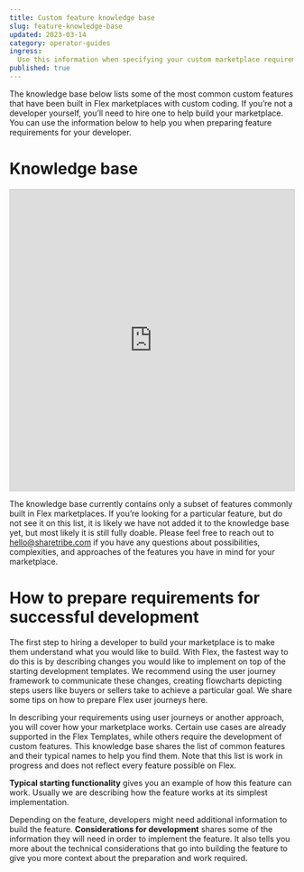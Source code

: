 ```yaml
---
title: Custom feature knowledge base
slug: feature-knowledge-base
updated: 2023-03-14
category: operator-guides
ingress:
  Use this information when specifying your custom marketplace requirements.
published: true
---
```


The knowledge base below lists some of the most common custom features that have been built in Flex marketplaces with custom coding. If you’re not a developer yourself, you’ll need to hire one to help build your marketplace. You can use the information below to help you when preparing feature requirements for your developer.

# Knowledge base

<iframe src="https://airtable.com/embed/shreAe4r7NNicveJ3?backgroundColor=purple&viewControls=on" frameborder="0" onmousewheel="" width="100%" height="533" style="background: transparent; border: 1px solid #ccc;">

</iframe>

<info>

The knowledge base currently contains only a subset of features commonly built in Flex marketplaces. If you’re looking for a particular feature, but do not see it on this list, it is likely we have not added it to the knowledge base yet, but most likely it is still fully doable. Please feel free to reach out to hello@sharetribe.com if you have any questions about possibilities, complexities, and approaches of the features you have in mind for your marketplace.

</info>

# How to prepare requirements for successful development 

The first step to hiring a developer to build your marketplace is to make them understand what you would like to build. With Flex, the fastest way to do this is by describing changes you would like to implement on top of the starting development templates. We recommend using the user journey framework to communicate these changes, creating flowcharts depicting steps users like buyers or sellers take to achieve a particular goal. We share some tips on how to prepare Flex user journeys here.

In describing your requirements using user journeys or another approach, you will cover how your marketplace works. Certain use cases are already supported in the Flex Templates, while others require the development of custom features. This knowledge base shares the list of common features and their typical names to help you find them. Note that this list is work in progress and does not reflect every feature possible on Flex.

**Typical starting functionality** gives you an example of how this feature can work. Usually we are describing how the feature works at its simplest implementation. 

Depending on the feature, developers might need additional information to build the feature. **Considerations for development** shares some of the information they will need in order to implement the feature. It also tells you more about the technical considerations that go into building the feature to give you more context about the preparation and work required. 



